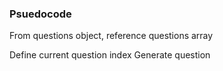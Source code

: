 ### Psuedocode

From questions object, reference questions array

Define current question index
Generate question
